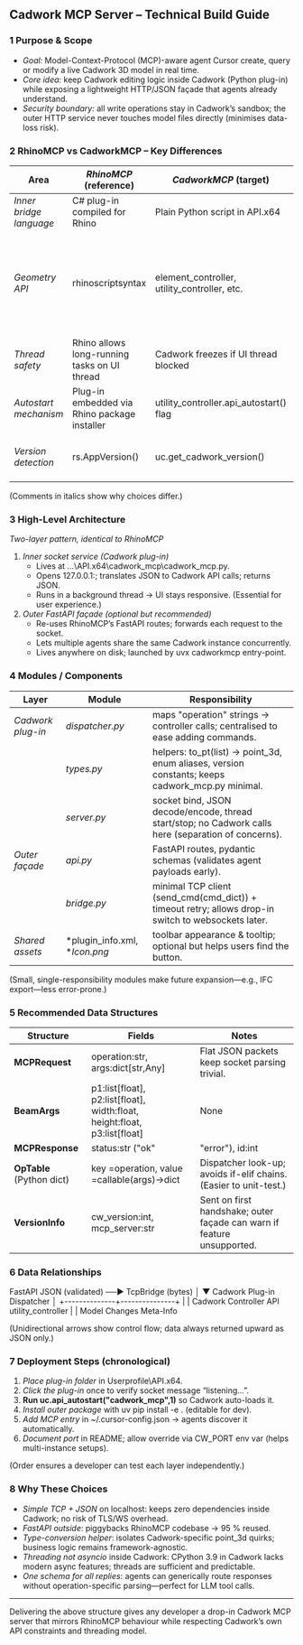 ## Cadwork MCP Server – Technical Build Guide

### 1  Purpose & Scope
- *Goal:* Model-Context-Protocol (MCP)-aware agent Cursor create, query or modify a live Cadwork 3D model in real time.  
- *Core idea:* keep Cadwork editing logic inside Cadwork (Python plug-in) while exposing a lightweight HTTP/JSON façade that agents already understand.  
- *Security boundary:* all write operations stay in Cadwork’s sandbox; the outer HTTP service never touches model files directly (minimises data-loss risk).

### 2  RhinoMCP vs CadworkMCP – Key Differences
| Area | *RhinoMCP* (reference) | *CadworkMCP* (target) | Impact on build |
|------|--------------------------|-------------------------|-----------------|
| *Inner bridge language* | C# plug-in compiled for Rhino | Plain Python script in API.x64 | No compiler → faster iteration. |
| *Geometry API* | rhinoscriptsyntax | element_controller, utility_controller, etc. | Need wrapper converting JSON arrays → point_3d objects (type safety). |
| *Thread safety* | Rhino allows long-running tasks on UI thread | Cadwork freezes if UI thread blocked | Always start socket loop in a daemon thread. |
| *Autostart mechanism* | Plug-in embedded via Rhino package installer | utility_controller.api_autostart() flag | Document one-time flag set for deployment. |
| *Version detection* | rs.AppVersion() | uc.get_cadwork_version() | Add handshake check for ≥ v27. |

(Comments in italics show why choices differ.)

### 3  High-Level Architecture
*Two-layer pattern, identical to RhinoMCP*

1. *Inner socket service (Cadwork plug-in)*  
   - Lives at …\API.x64\cadwork_mcp\cadwork_mcp.py.  
   - Opens 127.0.0.1:<port>; translates JSON to Cadwork API calls; returns JSON.  
   - Runs in a background thread → UI stays responsive. (Essential for user experience.)
2. *Outer FastAPI façade (optional but recommended)*  
   - Re-uses RhinoMCP’s FastAPI routes; forwards each request to the socket.  
   - Lets multiple agents share the same Cadwork instance concurrently.  
   - Lives anywhere on disk; launched by uvx cadworkmcp entry-point.

### 4  Modules / Components
| Layer | Module | Responsibility |
|-------|--------|----------------|
| *Cadwork plug-in* | *dispatcher.py* | maps "operation" strings → controller calls; centralised to ease adding commands. |
| | *types.py* | helpers: to_pt(list) → point_3d, enum aliases, version constants; keeps cadwork_mcp.py minimal. |
| | *server.py* | socket bind, JSON decode/encode, thread start/stop; no Cadwork calls here (separation of concerns). |
| *Outer façade* | *api.py* | FastAPI routes, pydantic schemas (validates agent payloads early). |
| | *bridge.py* | minimal TCP client (send_cmd(cmd_dict)) + timeout retry; allows drop-in switch to websockets later. |
| *Shared assets* | *plugin_info.xml, **Icon.png* | toolbar appearance & tooltip; optional but helps users find the button. |

(Small, single-responsibility modules make future expansion—e.g., IFC export—less error-prone.)

### 5  Recommended Data Structures
| Structure | Fields | Notes |
|-----------|--------|-------|
| **MCPRequest** | operation:str, args:dict[str,Any] | Flat JSON packets keep socket parsing trivial. |
| **BeamArgs** | p1:list[float], p2:list[float], width:float, height:float, p3:list[float]|None | Mirrors Cadwork signature; p3 optional; default is p1 + z. |
| **MCPResponse** | status:str ("ok"|"error"), id:int|None, name:str|None, msg:str|None | Single schema for all replies (simplifies agent code). |
| **OpTable** (Python dict) | key =operation, value =callable(args)->dict | Dispatcher look-up; avoids if-elif chains. (Easier to unit-test.) |
| **VersionInfo** | cw_version:int, mcp_server:str | Sent on first handshake; outer façade can warn if feature unsupported. |

### 6  Data Relationships

FastAPI JSON (validated) ──► TcpBridge (bytes)
                                 │
                                 ▼
                    Cadwork Plug-in Dispatcher
                                 │
                  +--------------+---------------+
                  |                              |
        Cadwork Controller API          utility_controller
                  |                              |
             Model Changes                 Meta-Info

(Unidirectional arrows show control flow; data always returned upward as JSON only.)

### 7  Deployment Steps (chronological)
1. *Place plug-in folder* in Userprofile\API.x64.  
2. *Click the plug-in* once to verify socket message “listening…”.  
3. **Run uc.api_autostart("cadwork_mcp",1)** so Cadwork auto-loads it.  
4. *Install outer package* with uv pip install -e . (editable for dev).  
5. *Add MCP entry* in ~/.cursor-config.json → agents discover it automatically.  
6. *Document port* in README; allow override via CW_PORT env var (helps multi-instance setups).  

(Order ensures a developer can test each layer independently.)

### 8  Why These Choices
- *Simple TCP + JSON* on localhost: keeps zero dependencies inside Cadwork; no risk of TLS/WS overhead.  
- *FastAPI outside*: piggybacks RhinoMCP codebase → 95 % reused.  
- *Type-conversion helper*: isolates Cadwork-specific point_3d quirks; business logic remains framework-agnostic.  
- *Threading not asyncio* inside Cadwork: CPython 3.9 in Cadwork lacks modern async features; threads are sufficient and predictable.  
- *One schema for all replies*: agents can generically route responses without operation-specific parsing—perfect for LLM tool calls.

---

Delivering the above structure gives any developer a drop-in Cadwork MCP server that mirrors RhinoMCP behaviour while respecting Cadwork’s own API constraints and threading model.